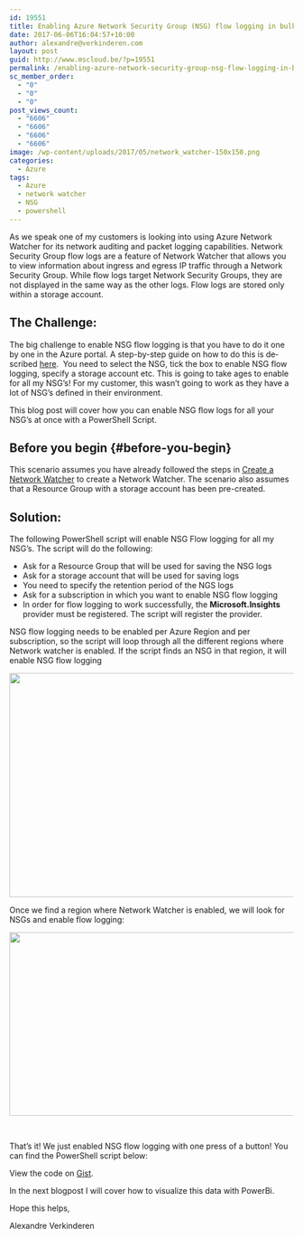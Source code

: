 ```yaml
---
id: 19551
title: Enabling Azure Network Security Group (NSG) flow logging in bulk
date: 2017-06-06T16:04:57+10:00
author: alexandre@verkinderen.com
layout: post
guid: http://www.mscloud.be/?p=19551
permalink: /enabling-azure-network-security-group-nsg-flow-logging-in-bulk/
sc_member_order:
  - "0"
  - "0"
  - "0"
post_views_count:
  - "6606"
  - "6606"
  - "6606"
  - "6606"
image: /wp-content/uploads/2017/05/network_watcher-150x150.png
categories:
  - Azure
tags:
  - Azure
  - network watcher
  - NSG
  - powershell
---
```

<span lang="EN-AU">As we speak one of my customers is looking into using Azure Network Watcher for its network auditing and packet logging capabilities. </span><span lang="EN-AU">Network Security Group flow logs are a feature of Network Watcher that allows you to view information about ingress and egress IP traffic through a Network Security Group. </span><span lang="EN-AU">While flow logs target Network Security Groups, they are not displayed in the same way as the other logs. Flow logs are stored only within a storage account.</span>

## <span lang="EN-AU">The Challenge:</span>

<span lang="EN-AU">The big challenge to enable NSG flow logging is that you have to do it one by one in the Azure portal. A step-by-step guide on how to do this is described <a href="https://docs.microsoft.com/en-us/azure/network-watcher/network-watcher-nsg-flow-logging-portal">here</a>.  You need to select the NSG, tick the box to enable NSG flow logging, specify a storage account etc. This is going to take ages to enable for all my NSG&#8217;s! For my customer, this wasn’t going to work as they have a lot of NSG’s defined in their environment.</span>

<span lang="EN-AU">This blog post will cover how you can enable NSG flow logs for all your NSG’s at once with a PowerShell Script.</span>

## Before you begin {#before-you-begin}

<p class="lf-text-block lf-block" data-lf-anchor-id="9da02eb9a5e230a891c99d464f610341:0">
  This scenario assumes you have already followed the steps in <a href="https://docs.microsoft.com/en-us/azure/network-watcher/network-watcher-create" data-linktype="relative-path">Create a Network Watcher</a> to create a Network Watcher. The scenario also assumes that a Resource Group with a storage account has been pre-created.
</p>

## <span lang="EN-AU">Solution:</span>

The following PowerShell script will enable NSG Flow logging for all my NSG&#8217;s. The script will do the following:

  * Ask for a Resource Group that will be used for saving the NSG logs
  * Ask for a storage account that will be used for saving logs
  * You need to specify the retention period of the NGS logs
  * Ask for a subscription in which you want to enable NSG flow logging
  * In order for flow logging to work successfully, the **Microsoft.Insights** provider must be registered. The script will register the provider.

NSG flow logging needs to be enabled per Azure Region and per subscription, so the script will loop through all the different regions where Network watcher is enabled. If the script finds an NSG in that region, it will enable NSG flow logging

[<img class="alignnone size-large wp-image-19571" src="http://www.mscloud.be/wp-content/uploads/2017/05/enablensgflow1-1024x529.png" alt="" width="768" height="397" srcset="/wp-content/uploads/2017/05/enablensgflow1-1024x529.png 1024w, /wp-content/uploads/2017/05/enablensgflow1-300x155.png 300w, /wp-content/uploads/2017/05/enablensgflow1-768x397.png 768w" sizes="(max-width: 768px) 100vw, 768px" />](http://www.mscloud.be/wp-content/uploads/2017/05/enablensgflow1.png)

Once we find a region where Network Watcher is enabled, we will look for NSGs and enable flow logging:

[<img class="alignnone size-large wp-image-19661" src="http://www.mscloud.be/wp-content/uploads/2017/05/enableflowbluredpng-1024x433.png" alt="" width="768" height="325" srcset="/wp-content/uploads/2017/05/enableflowbluredpng-1024x433.png 1024w, /wp-content/uploads/2017/05/enableflowbluredpng-300x127.png 300w, /wp-content/uploads/2017/05/enableflowbluredpng-768x324.png 768w" sizes="(max-width: 768px) 100vw, 768px" />](http://www.mscloud.be/wp-content/uploads/2017/05/enableflowbluredpng.png)

&nbsp;

That&#8217;s it! We just enabled NSG flow logging with one press of a button! You can find the PowerShell script below:

<div class="oembed-gist">
  <noscript>
    View the code on <a href="https://gist.github.com/averkinderen/3d03a0d5e2231e8cf97b5ba0e6cae08e">Gist</a>.
  </noscript>
</div>

In the next blogpost I will cover how to visualize this data with PowerBi.

Hope this helps,

Alexandre Verkinderen